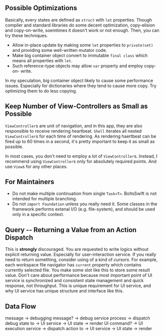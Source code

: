 


Possible Optimizations
----------------------
Basically, every states are defined as `struct` with `let` properties.
Though compiler and standard libraries do some decent optimization, 
copy-elision and copy-on-write, soemtimes it doesn't work or not enough.
Then, you can try these techniques.

- Allow in-place update by making some `let` properties to `private(set)` 
    and providing some well-written mutator code.
- Make big container object convert to immutable `final class` which means
    all properties with `let`. 
- Such reference-type objects may allow `var` property and employ copy-on-
    write. 

In my speculation, big container object likely to cause some performance 
issues. Especially for dictionaries where they tend to cause more copy.
Try optimizing them to do less copying.




Keep Number of View-Controllers as Small as Possible
----------------------------------------------------
`ViewController`s are unit of navigation, and in this app, they are also
responsible to receive rendering heartbeat. `Shell` iterates all nested 
`ViewController`s for each time of rendering. As rendering haertbeat can
be fired up to 60 times in a second, it's pretty important to keep it 
as small as possible.

In most cases, you don't need to employ a lot of `ViewController`s. 
Instead, I recommend using `ViewController`s only for absolutely required
points. And use `View`s for any other places. 









For Maintainers
---------------
- Do not make multiple continuation from single `Task<T>`. BoltsSwift is 
    not intended for multiple branching.
- Do not `import Foundation` unless you really need it. Some classes in 
    the framework performs extenal I/O (e.g. file-system), and should be
    used only in a specific context.











Query -- Returning a Value from an Action Dispatch
--------------------------------------------------
This is **strongly** discouraged. You are requested to write logics without explicit returning value. 
Especially for user-interaction service. If you really need to return something, consider using of a kind of *cursors*.
For example, each workspace file navigator has `current` property which contains currently selected file. You make some slot
like this to store some result value. Don't care about performance because most important point of UI service is synchronized
and consistent state management and quick response, not throughput. This is unique requirement for UI service, and why 
UI service has unique structure and interface like this.









Data Flow
---------

message ->  debugging message?  -> debug service process    -> dispatch debug state to  -> UI service -> UI state -> render
            UI command?         -> UI execution service     -> dispatch action to       -> UI service -> UI state -> render
        






















